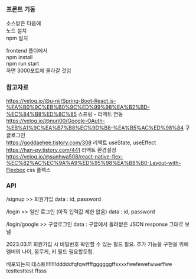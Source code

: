 ### 프론트 기동

소스받은 다음에  
노드 설치  
npm 설치

frontend 폴더에서  
npm install  
npm run start  
하면 3000포트에 올라갈 것임

### 참고자료

https://velog.io/@u-nij/Spring-Boot-React.js-%EA%B0%9C%EB%B0%9C%ED%99%98%EA%B2%BD-%EC%84%B8%ED%8C%85 스프링 - 리액트 연동  
https://velog.io/@nuri00/Google-OAuth-%EB%A1%9C%EA%B7%B8%EC%9D%B8-%EA%B5%AC%ED%98%84 구글로그인  
https://goddaehee.tistory.com/308 리액트 useState, useEffect  
https://han-py.tistory.com/441 리액트 환경설정  
https://velog.io/@sunhwa508/react-native-flex-%EC%82%AC%EC%9A%A9%ED%95%98%EA%B8%B0-Layout-with-Flexbox css 플렉스

### API

/signup >> 회원가입
data : id, password

/login >> 일반 로그인 (아직 입력값 제한 없음)
data : id, password

/login/google >> 구글로그인
data : 구글에서 돌려받은 JSON response 그대로 보냄

2023.03.11
회원가입 시 비밀번호 확인할 수 있는 필드 필요.
추가 기능을 구현을 위해 멤버의 나이, 몸무게, 키 필드 필요할듯함.


배포되는지 테스트!!!!!!!dddddfqfqwffffggggggffxxxxfwefewefwweffwe
testtesttest
ffsss
